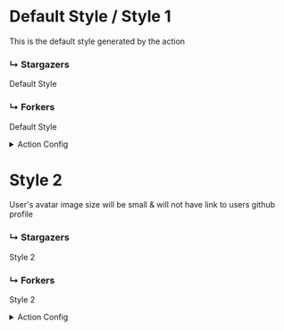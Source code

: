 # Default Style / Style 1
This is the default style generated by the action

### ↳ Stargazers

<!-- REPOSITORY_STARS:START -->
Default Style
<!-- REPOSITORY_STARS:START -->

### ↳ Forkers

<!-- REPOSITORY_FORKS:START -->
Default Style
<!-- REPOSITORY_FORKS:START -->


<details>
    <summary>Action Config</summary>
    
```yml
- name: "🐔  Update Repository Roster"
  uses: "varunsridharan/action-repository-roster@main"
  env:
    GITHUB_TOKEN: ${{ secrets.GITHUB_TOKEN }}
```

</details>

# Style 2
User's avatar image size will be small & will not have link to users github profile

### ↳ Stargazers

<!-- REPOSITORY_STARS:START -->
Style 2
<!-- REPOSITORY_STARS:START -->

### ↳ Forkers

<!-- REPOSITORY_FORKS:START -->
Style 2
<!-- REPOSITORY_FORKS:START -->


<details>
    <summary>Action Config</summary>
    
```yml
- name: "🐔  Update Repository Roster"
  uses: "varunsridharan/action-repository-roster@main"
  with:
    STARS_OUTPUT_STYLE: "img-small,no-link"
    FORK_OUTPUT_STYLE: "img-small,no-link"
  env:
    GITHUB_TOKEN: ${{ secrets.GITHUB_TOKEN }}
```

</details>
